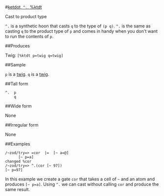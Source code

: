 #[ketdot, `^.`, %ktdt](#ktdt)

Cast to product type

`^.` is a synthetic hoon that casts `q` to the type of `(p q)`. `^.` is the same as casting `q` to the product type of `p` and comes in handy when you don't want to run the contents of `p`.

##Produces

Twig: `[%ktdt p=twig q=twig]`

##Sample

`p` is a [twig]().
`q` is a [twig]().

##Tall form

    ^.  p
        q

##Wide form

None

##Irregular form

None

##Examples

    /~zod/try=> =cor  |=  [~ a=@]
          [~ p=a]
    changed %cor
    /~zod/try=> ^.(cor [~ 97])
    [~ p=97]

In this example we create a gate `cor` that takes a cell of `~` and an atom and produces `[~ p=a]`. Using `^.` we can cast without calling `cor` and produce the same result. 
